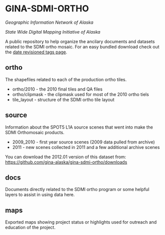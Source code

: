 GINA-SDMI-ORTHO
===============

*Geographic Information Network of Alaska*

*State Wide Digital Mapping Initiative of Alaska*

A public repository to help organize the ancilary documents and datasets
related to the SDMI ortho mosaic.  For an easy bundled download check out
the [date revisioned tags page](https://github.com/downloads/gina-alaska/gina-sdmi-ortho/tags).  

ortho
-----

The shapefiles related to each of the production ortho tiles.

* ortho/2010     - the 2010 final tiles and QA files
* ortho/clipmask - the clipmask used for most of the 2010 ortho tiels
* tile_layout    -  structure of the SDMI ortho tile layout

source
------

Information about the SPOT5 L1A source scenes that went into make the SDMI Orthomosaic products. 

* 2009\_2010 - first year source scenes (2009 data pulled from archive)
* 2011 - new scenes collected in 2011 and a few additional archive scenes 

You can download the 2012.01 version of this dataset from: https://github.com/gina-alaska/gina-sdmi-ortho/downloads

docs
----

Documents directly related to the SDMI ortho program or some helpful layers 
to assist in using data here.


maps
----

Exported maps showing project status or highlights used for outreach and
education of the project.
